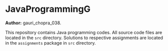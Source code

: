 # JavaProgrammingG
**Author:** gauri_chopra_038.

This repository contains Java programming codes.
All source code files are located in the `src` directory.
Solutions to respective assignments are located in the `assignments` package in `src` directory.
